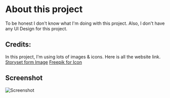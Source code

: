 
# About this project

To be honest I don't know what I'm doing with this project. Also, I don't have any UI Design for this project.

  

## Credits:
In this project, I'm using lots of images & icons. Here is all the website link.
[Storyset form Image](https://storyset.com/)
[Freepik for Icon](https://www.freepik.com)

## Screenshot
![Screenshot](https://user-images.githubusercontent.com/50952901/146409848-4297e971-f71e-4974-8cd0-4ac0095135cb.jpeg)
